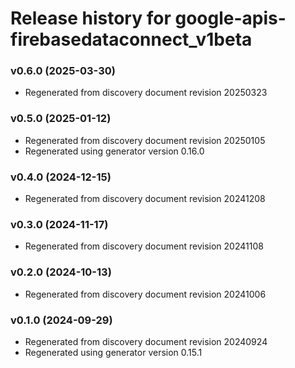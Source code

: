 # Release history for google-apis-firebasedataconnect_v1beta

### v0.6.0 (2025-03-30)

* Regenerated from discovery document revision 20250323

### v0.5.0 (2025-01-12)

* Regenerated from discovery document revision 20250105
* Regenerated using generator version 0.16.0

### v0.4.0 (2024-12-15)

* Regenerated from discovery document revision 20241208

### v0.3.0 (2024-11-17)

* Regenerated from discovery document revision 20241108

### v0.2.0 (2024-10-13)

* Regenerated from discovery document revision 20241006

### v0.1.0 (2024-09-29)

* Regenerated from discovery document revision 20240924
* Regenerated using generator version 0.15.1

